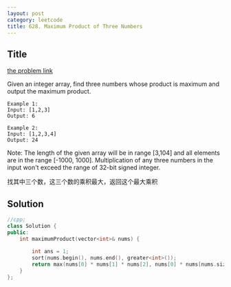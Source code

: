 ```yaml
---
layout: post
category: leetcode
title: 628. Maximum Product of Three Numbers
---
```

## Title
[the problem link](https://leetcode.com/problems/maximum-product-of-three-numbers/description/)


Given an integer array, find three numbers whose product is maximum and output the maximum product.

	Example 1:
	Input: [1,2,3]
	Output: 6

	Example 2:
	Input: [1,2,3,4]
	Output: 24

Note:
The length of the given array will be in range [3,104] and all elements are in the range [-1000, 1000].
Multiplication of any three numbers in the input won't exceed the range of 32-bit signed integer.

找其中三个数，这三个数的乘积最大，返回这个最大乘积

## Solution
```c++
//cpp:
class Solution {
public:
	int maximumProduct(vector<int>& nums) {
		
		int ans = 1;
		sort(nums.begin(), nums.end(), greater<int>());
		return max(nums[0] * nums[1] * nums[2], nums[0] * nums[nums.size() - 1] * nums[nums.size() - 2]);
	}
};
```
